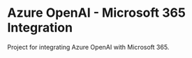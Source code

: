 # Azure OpenAI - Microsoft 365 Integration

Project for integrating Azure OpenAI with Microsoft 365.